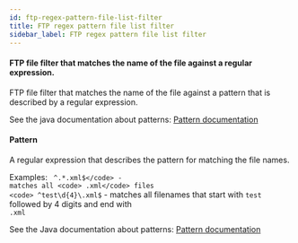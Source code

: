 ```yaml
---
id: ftp-regex-pattern-file-list-filter
title: FTP regex pattern file list filter
sidebar_label: FTP regex pattern file list filter
---
```

#### FTP file filter that matches the name of the file against a regular expression.
FTP file filter that matches the name of the file against a pattern that is described by a regular expression.

See the java documentation about patterns:
<a href="http://java.sun.com/javase/6/docs/api/java/util/regex/Pattern.html" target="_blank">Pattern documentation</a>

#### Pattern
A regular expression that describes the pattern for matching the file names.

Examples:
<code> ^.*\.xml$</code> - matches all <code> .xml</code> files
<code> ^test\d{4}\.xml$</code> - matches all filenames that start with <code>test</code> followed by 4 digits and end with <code> .xml</code>
 
See the Java documentation about patterns:
<a href="http://java.sun.com/javase/6/docs/api/java/util/regex/Pattern.html" target="_blank">Pattern documentation</a>

